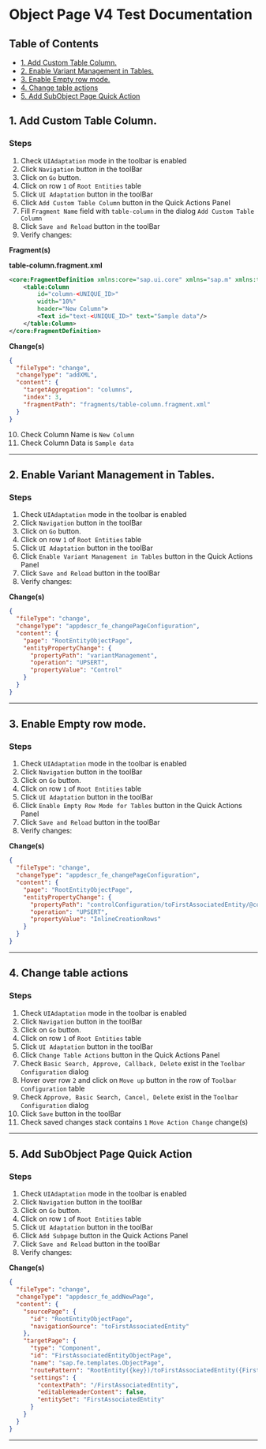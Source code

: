 # Object Page V4 Test Documentation

## Table of Contents

- [1. Add Custom Table Column.](#1-add-custom-table-column)
- [2. Enable Variant Management in Tables.](#2-enable-variant-management-in-tables)
- [3. Enable Empty row mode.](#3-enable-empty-row-mode)
- [4. Change table actions](#4-change-table-actions)
- [5. Add SubObject Page Quick Action](#5-add-subobject-page-quick-action)

<a id="1-add-custom-table-column"></a>
## 1. Add Custom Table Column.

### Steps

1. Check `UIAdaptation` mode in the toolbar is enabled
2. Click `Navigation` button in the toolBar
3. Click on `Go` button.
4. Click on row `1` of `Root Entities` table 
5. Click `UI Adaptation` button in the toolBar
6. Click `Add Custom Table Column` button in the Quick Actions Panel
7. Fill `Fragment Name` field with `table-column` in the dialog `Add Custom Table Column`
8. Click `Save and Reload` button in the toolBar
9. Verify changes:

**Fragment(s)**

**table-column.fragment.xml**
```xml
<core:FragmentDefinition xmlns:core="sap.ui.core" xmlns="sap.m" xmlns:table="sap.ui.mdc.table">
    <table:Column
        id="column-<UNIQUE_ID>"
        width="10%"
        header="New Column">
        <Text id="text-<UNIQUE_ID>" text="Sample data"/>
    </table:Column>
</core:FragmentDefinition>
```

**Change(s)**

```json
{
  "fileType": "change",
  "changeType": "addXML",
  "content": {
    "targetAggregation": "columns",
    "index": 3,
    "fragmentPath": "fragments/table-column.fragment.xml"
  }
}
```


10. Check Column Name is `New Column`
11. Check Column Data is `Sample data`

---

<a id="2-enable-variant-management-in-tables"></a>
## 2. Enable Variant Management in Tables.

### Steps

1. Check `UIAdaptation` mode in the toolbar is enabled
2. Click `Navigation` button in the toolBar
3. Click on `Go` button.
4. Click on row `1` of `Root Entities` table 
5. Click `UI Adaptation` button in the toolBar
6. Click `Enable Variant Management in Tables` button in the Quick Actions Panel
7. Click `Save and Reload` button in the toolBar
8. Verify changes:

**Change(s)**

```json
{
  "fileType": "change",
  "changeType": "appdescr_fe_changePageConfiguration",
  "content": {
    "page": "RootEntityObjectPage",
    "entityPropertyChange": {
      "propertyPath": "variantManagement",
      "operation": "UPSERT",
      "propertyValue": "Control"
    }
  }
}
```



---

<a id="3-enable-empty-row-mode"></a>
## 3. Enable Empty row mode.

### Steps

1. Check `UIAdaptation` mode in the toolbar is enabled
2. Click `Navigation` button in the toolBar
3. Click on `Go` button.
4. Click on row `1` of `Root Entities` table 
5. Click `UI Adaptation` button in the toolBar
6. Click `Enable Empty Row Mode for Tables` button in the Quick Actions Panel
7. Click `Save and Reload` button in the toolBar
8. Verify changes:

**Change(s)**

```json
{
  "fileType": "change",
  "changeType": "appdescr_fe_changePageConfiguration",
  "content": {
    "page": "RootEntityObjectPage",
    "entityPropertyChange": {
      "propertyPath": "controlConfiguration/toFirstAssociatedEntity/@com.sap.vocabularies.UI.v1.LineItem#tableSection/tableSettings/creationMode/name",
      "operation": "UPSERT",
      "propertyValue": "InlineCreationRows"
    }
  }
}
```



---

<a id="4-change-table-actions"></a>
## 4. Change table actions

### Steps

1. Check `UIAdaptation` mode in the toolbar is enabled
2. Click `Navigation` button in the toolBar
3. Click on `Go` button.
4. Click on row `1` of `Root Entities` table 
5. Click `UI Adaptation` button in the toolBar
6. Click `Change Table Actions` button in the Quick Actions Panel
7. Check `Basic Search, Approve, Callback, Delete` exist in the `Toolbar Configuration` dialog
8. Hover over row `2` and click on `Move up` button in the row of `Toolbar Configuration` table
9. Check `Approve, Basic Search, Cancel, Delete` exist in the `Toolbar Configuration` dialog
10. Click `Save` button in the toolBar
11. Check saved changes stack contains `1` `Move Action Change` change(s)

---

<a id="5-add-subobject-page-quick-action"></a>
## 5. Add SubObject Page Quick Action

### Steps

1. Check `UIAdaptation` mode in the toolbar is enabled
2. Click `Navigation` button in the toolBar
3. Click on `Go` button.
4. Click on row `1` of `Root Entities` table 
5. Click `UI Adaptation` button in the toolBar
6. Click `Add Subpage` button in the Quick Actions Panel
7. Click `Save and Reload` button in the toolBar
8. Verify changes:

**Change(s)**

```json
{
  "fileType": "change",
  "changeType": "appdescr_fe_addNewPage",
  "content": {
    "sourcePage": {
      "id": "RootEntityObjectPage",
      "navigationSource": "toFirstAssociatedEntity"
    },
    "targetPage": {
      "type": "Component",
      "id": "FirstAssociatedEntityObjectPage",
      "name": "sap.fe.templates.ObjectPage",
      "routePattern": "RootEntity({key})/toFirstAssociatedEntity({FirstAssociatedEntityKey}):?query:",
      "settings": {
        "contextPath": "/FirstAssociatedEntity",
        "editableHeaderContent": false,
        "entitySet": "FirstAssociatedEntity"
      }
    }
  }
}
```



---

